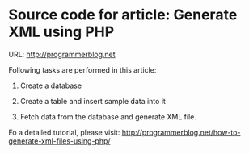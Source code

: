 # Source code for article: Generate XML using PHP

URL: http://programmerblog.net

Following tasks are performed in this article:

 1. Create a database

 2. Create a table and insert sample data into it

 3. Fetch data from the database and generate XML file.

Fo a detailed tutorial, please visit:  http://programmerblog.net/how-to-generate-xml-files-using-php/
